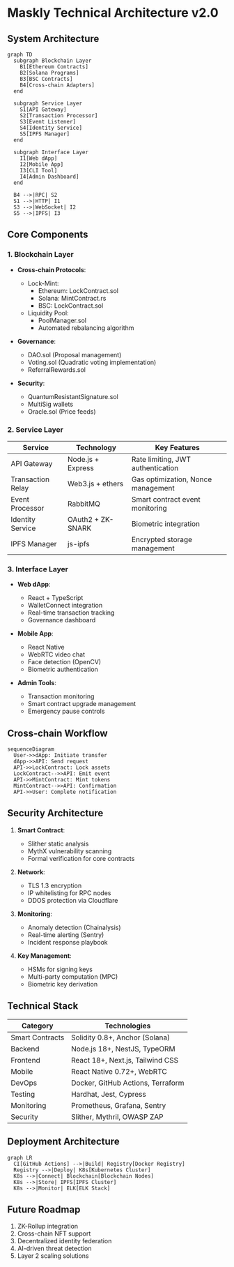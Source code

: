 # Maskly Technical Architecture v2.0

## System Architecture
```mermaid
graph TD
  subgraph Blockchain Layer
    B1[Ethereum Contracts]
    B2[Solana Programs]
    B3[BSC Contracts]
    B4[Cross-chain Adapters]
  end

  subgraph Service Layer
    S1[API Gateway]
    S2[Transaction Processor]
    S3[Event Listener]
    S4[Identity Service]
    S5[IPFS Manager]
  end

  subgraph Interface Layer
    I1[Web dApp]
    I2[Mobile App]
    I3[CLI Tool]
    I4[Admin Dashboard]
  end

  B4 -->|RPC| S2
  S1 -->|HTTP| I1
  S3 -->|WebSocket| I2
  S5 -->|IPFS| I3
```

## Core Components

### 1. Blockchain Layer
- **Cross-chain Protocols**:
  - Lock-Mint: 
    - Ethereum: LockContract.sol
    - Solana: MintContract.rs
    - BSC: LockContract.sol
  - Liquidity Pool:
    - PoolManager.sol
    - Automated rebalancing algorithm

- **Governance**:
  - DAO.sol (Proposal management)
  - Voting.sol (Quadratic voting implementation)
  - ReferralRewards.sol

- **Security**:
  - QuantumResistantSignature.sol
  - MultiSig wallets
  - Oracle.sol (Price feeds)

### 2. Service Layer
| Service          | Technology       | Key Features                      |
|------------------|------------------|-----------------------------------|
| API Gateway      | Node.js + Express| Rate limiting, JWT authentication|
| Transaction Relay| Web3.js + ethers | Gas optimization, Nonce management|
| Event Processor  | RabbitMQ         | Smart contract event monitoring  |
| Identity Service | OAuth2 + ZK-SNARK| Biometric integration            |
| IPFS Manager     | js-ipfs          | Encrypted storage management     |

### 3. Interface Layer
- **Web dApp**:
  - React + TypeScript
  - WalletConnect integration
  - Real-time transaction tracking
  - Governance dashboard

- **Mobile App**:
  - React Native
  - WebRTC video chat
  - Face detection (OpenCV)
  - Biometric authentication

- **Admin Tools**:
  - Transaction monitoring
  - Smart contract upgrade management
  - Emergency pause controls

## Cross-chain Workflow
```mermaid
sequenceDiagram
  User->>dApp: Initiate transfer
  dApp->>API: Send request
  API->>LockContract: Lock assets
  LockContract-->>API: Emit event
  API->>MintContract: Mint tokens
  MintContract-->>API: Confirmation
  API->>User: Complete notification
```

## Security Architecture
1. **Smart Contract**:
   - Slither static analysis
   - MythX vulnerability scanning
   - Formal verification for core contracts

2. **Network**:
   - TLS 1.3 encryption
   - IP whitelisting for RPC nodes
   - DDOS protection via Cloudflare

3. **Monitoring**:
   - Anomaly detection (Chainalysis)
   - Real-time alerting (Sentry)
   - Incident response playbook

4. **Key Management**:
   - HSMs for signing keys
   - Multi-party computation (MPC)
   - Biometric key derivation

## Technical Stack
| Category         | Technologies                          |
|------------------|---------------------------------------|
| Smart Contracts  | Solidity 0.8+, Anchor (Solana)        |
| Backend          | Node.js 18+, NestJS, TypeORM          |
| Frontend         | React 18+, Next.js, Tailwind CSS      |
| Mobile           | React Native 0.72+, WebRTC            |
| DevOps           | Docker, GitHub Actions, Terraform     |
| Testing          | Hardhat, Jest, Cypress                |
| Monitoring       | Prometheus, Grafana, Sentry           |
| Security         | Slither, Mythril, OWASP ZAP           |

## Deployment Architecture
```mermaid
graph LR
  CI[GitHub Actions] -->|Build| Registry[Docker Registry]
  Registry -->|Deploy| K8s[Kubernetes Cluster]
  K8s -->|Connect| Blockchain[Blockchain Nodes]
  K8s -->|Store| IPFS[IPFS Cluster]
  K8s -->|Monitor| ELK[ELK Stack]
```

## Future Roadmap
1. ZK-Rollup integration
2. Cross-chain NFT support
3. Decentralized identity federation
4. AI-driven threat detection
5. Layer 2 scaling solutions
